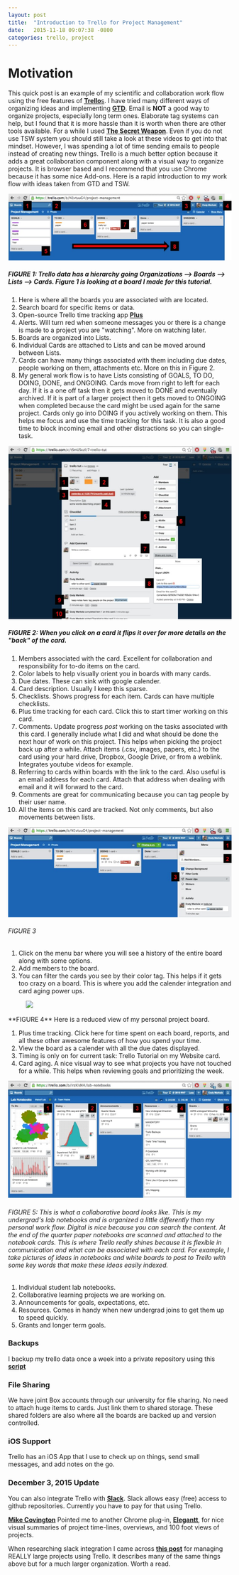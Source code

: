 ```yaml
---
layout: post
title:  "Introduction to Trello for Project Management"
date:   2015-11-18 09:07:38 -0800
categories: trello, project
---
```


# Motivation
This quick post is an example of my scientific and collaboration work flow using the free features of [**Trello**s](https://trello.com/). I have tried many different ways of organizing ideas and implementing [**GTD**](https://en.wikipedia.org/wiki/Getting_Things_Done). Email is **NOT** a good way to organize projects, especially long term ones. Elaborate tag systems can help, but I found that it is more hassle than it is worth when there are other tools available.  For a while I used [**The Secret Weapon**](http://www.thesecretweapon.org/). Even if you do not use TSW system you should still take a look at these videos to get into that mindset. However, I was spending a lot of time sending emails to people instead of creating new things. Trello is a much better option because it adds a great collaboration component along with a visual way to organize projects. It is browser based and I recommend that you use Chrome because it has some nice Add-ons. Here is a rapid introduction to my work flow with ideas taken from GTD and TSW.



![image](/static/img/1_trello_board.jpg)
##### FIGURE 1: Trello data has a hierarchy going Organizations --> Boards --> Lists --> Cards. Figure 1 is looking at a board I made for this tutorial.

1. Here is where all the boards you are associated with are located.
2. Search board for specific items or data.
3. Open-source Trello time tracking app [**Plus**](http://www.plusfortrello.com/p/about.html)
4. Alerts. Will turn red when someone messages you or there is a change is made to a project you are "watching". More on watching later.
5. Boards are organized into Lists.
6. Individual Cards are attached to Lists and can be moved around between Lists.
7. Cards can have many things associated with them including due dates, people working on them, attachments etc. More on this in Figure 2.
8. My general work flow is to have Lists consisting of GOALS, TO DO, DOING, DONE, and ONGOING. Cards move from right to left for each day. If it is a one off task then it gets moved to DONE and eventually archived. If it is part of a larger project then it gets moved to ONGOING when completed because the card might be used again for the same project. Cards only go into DOING if you actively working on them. This helps me focus and use the time tracking for this task. It is also a good time to block incoming email and other distractions so you can single-task.

![image](/static/img/2_back_of_card.jpg)
##### FIGURE 2: When you click on a card it flips it over for more details on the "back" of the card.

1. Members associated with the card. Excellent for collaboration and  responsibility for to-do items on the card.
2. Color labels to help visually orient you in boards with many cards.
3. Due dates. These can sink with google calender.
4. Card description. Usually I keep this sparse.
5. Checklists. Shows progress for each item. Cards can have multiple checklists.
6. Plus time tracking for each card. Click this to start timer working on this card.
7. Comments. Update progress *post* working on the tasks associated with this card. I generally include what I did and what should be done the next hour of work on this project. This helps when picking the project back up after a while. Attach items (.csv, images, papers, etc.) to the card using your hard drive, Dropbox, Google Drive, or from a weblink. Integrates youtube videos for example.
8. Referring to cards within boards with the link to the card. Also useful is an email address for each card. Attach that address when dealing with email and it will forward to the card.
9. Comments are great for communicating because you can tag people by their user name.
10. All the items on this card are tracked. Not only comments, but also movements between lists.



![image](/static/img/3_trello_menu.jpg)
###### FIGURE 3

1. Click on the menu bar where you will see a history of the entire board along with some options.
2. Add members to the board.
3. You can filter the cards you see by their color tag. This helps if it gets too crazy on a board. This is where you add the calender integration and card aging power ups.

<figure>
    <img src="/images/4_personal_projects.jpg"></a>
</figure>
**FIGURE 4** Here is a reduced view of my personal project board.

1. Plus time tracking. Click here for time spent on each board, reports, and all these other awesome features of how you spend your time.
2. View the board as a calender with all the due dates displayed.
3. Timing is only on for current task: Trello Tutorial on my Website card.
4. Card aging. A nice visual way to see what projects you have not touched for a while. This helps when reviewing goals and prioritizing the week.

![image](/static/img/5_lab_notebooks.jpg)
###### FIGURE 5: This is what a collaborative board looks like. This is my undergrad's lab notebooks and is organized a little differently than my personal work flow. Digital is nice because you can search the content. At the end of the quarter paper notebooks are scanned and attached to the notebook cards. This is where Trello really shines because it is flexible in communication and what can be associated with each card. For example, I take pictures of ideas in notebooks and white boards to post to Trello with some key words that make these ideas easily indexed.

1. Individual student lab notebooks.
2. Collaborative learning projects we are working on.
3. Announcements for goals, expectations, etc.
4. Resources. Comes in handy when new undergrad joins to get them up to speed quickly.
5. Grants and longer term goals.

### Backups
I backup my trello data once a week into a private repository using this [**script**](https://github.com/mattab/trello-backup)

### File Sharing
We have joint Box accounts through our university for file sharing. No need to attach huge items to cards. Just link them to shared storage. These shared folders are also where all the boards are backed up and version controlled.

### iOS Support
Trello has an iOS App that I use to check up on things, send small messages, and add notes on the go.

### December 3, 2015 Update
You can also integrate Trello with [**Slack**](https://slack.com/). Slack allows easy (free) access to github repositories. Currently you have to pay for that using Trello.

[**Mike Covington**](http://mfcovington.github.io/) Pointed me to another Chrome plug-in, [**Elegantt**](http://elegantt.com/trello/), for nice visual summaries of project time-lines, overviews, and 100 foot views of projects.

When researching slack integration I came across [**this post**](http://wpcurve.com/trello-for-project-management/) for managing REALLY large projects using Trello. It describes many of the same things above but for a much larger organization. Worth a read.
